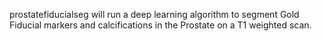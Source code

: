 prostatefiducialseg will run a deep learning algorithm to segment Gold Fiducial markers and calcifications in the Prostate on a T1 weighted scan.
